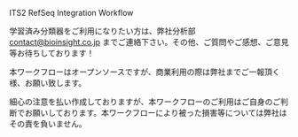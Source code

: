 ITS2 RefSeq Integration Workflow

学習済み分類器をご利用になりたい方は、弊社分析部　contact@bioinsight.co.jp までご連絡下さい。その他、ご質問やご感想、ご意見等お待ちしております！

本ワークフローはオープンソースですが、商業利用の際は弊社までご一報頂く様、お願い致します。


細心の注意を払い作成しておりますが、本ワークフローのご利用はご自身のご判断でお願いしております。本ワークフローにより被った損害等については弊社はその責を負いません。
